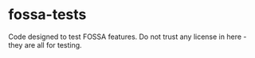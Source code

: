 # fossa-tests
Code designed to test FOSSA features. Do not trust any license in here - they are all for testing. 
